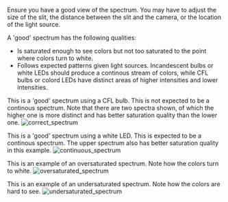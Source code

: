 Ensure you have a good view of the spectrum. You may have to adjust the size of the slit, the distance between the slit and the camera, or the location of the light source. 

A 'good' spectrum has the following qualities:
 - Is saturated enough to see colors but not too saturated to the point where colors turn to white.
 - Follows expected patterns given light sources. Incandescent bulbs or white LEDs should produce a continous stream of colors, while CFL bulbs or colord LEDs have distinct areas of higher intensities and lower intensities.  

This is a 'good' spectrum using a CFL bulb. This is not expected to be a continous spectrum. Note that there are two spectra shown, of which the higher one is more distinct and has better saturation quality than the lower one.
![correct_spectrum](https://i.postimg.cc/bZGvqrjf/correct.jpg)

This is a 'good' spectrum using a white LED. This is expected to be a continous spectrum. The upper spectrum also has better saturation quality in this example.
![continuous_spectrum](https://i.postimg.cc/g2m6ZHK1/continuous.jpg)


This is an example of an oversaturated spectrum. Note how the colors turn to white.
![oversaturated_spectrum](https://i.postimg.cc/LYS4kVgm/oversaturated.jpg)

This is an example of an undersaturated spectrum. Note how the colors are hard to see.
![undersaturated_spectrum](https://i.postimg.cc/PCB5JHtp/undersaturated.jpg)
